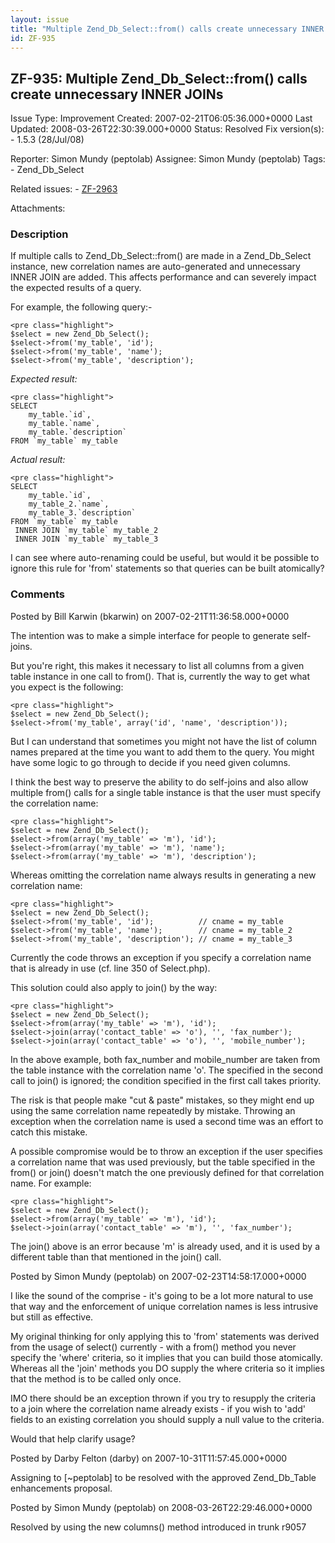 ```yaml
---
layout: issue
title: "Multiple Zend_Db_Select::from() calls create unnecessary INNER JOINs"
id: ZF-935
---
```


ZF-935: Multiple Zend\_Db\_Select::from() calls create unnecessary INNER JOINs
------------------------------------------------------------------------------

 Issue Type: Improvement Created: 2007-02-21T06:05:36.000+0000 Last Updated: 2008-03-26T22:30:39.000+0000 Status: Resolved Fix version(s): - 1.5.3 (28/Jul/08)
 
 Reporter:  Simon Mundy (peptolab)  Assignee:  Simon Mundy (peptolab)  Tags: - Zend\_Db\_Select
 
 Related issues: - [ZF-2963](/issues/browse/ZF-2963)
 
 Attachments: 
### Description

If multiple calls to Zend\_Db\_Select::from() are made in a Zend\_Db\_Select instance, new correlation names are auto-generated and unnecessary INNER JOIN are added. This affects performance and can severely impact the expected results of a query.

For example, the following query:-

 
    <pre class="highlight">
    $select = new Zend_Db_Select();
    $select->from('my_table', 'id');
    $select->from('my_table', 'name');
    $select->from('my_table', 'description');


_Expected result:_

 
    <pre class="highlight">
    SELECT
        my_table.`id`,
        my_table.`name`,
        my_table.`description`
    FROM `my_table` my_table


_Actual result:_

 
    <pre class="highlight">
    SELECT
        my_table.`id`,
        my_table_2.`name`,
        my_table_3.`description`
    FROM `my_table` my_table
     INNER JOIN `my_table` my_table_2
     INNER JOIN `my_table` my_table_3


I can see where auto-renaming could be useful, but would it be possible to ignore this rule for 'from' statements so that queries can be built atomically?

 

 

### Comments

Posted by Bill Karwin (bkarwin) on 2007-02-21T11:36:58.000+0000

The intention was to make a simple interface for people to generate self-joins.

But you're right, this makes it necessary to list all columns from a given table instance in one call to from(). That is, currently the way to get what you expect is the following:

 
    <pre class="highlight">
    $select = new Zend_Db_Select();
    $select->from('my_table', array('id', 'name', 'description'));


But I can understand that sometimes you might not have the list of column names prepared at the time you want to add them to the query. You might have some logic to go through to decide if you need given columns.

I think the best way to preserve the ability to do self-joins and also allow multiple from() calls for a single table instance is that the user must specify the correlation name:

 
    <pre class="highlight">
    $select = new Zend_Db_Select();
    $select->from(array('my_table' => 'm'), 'id');
    $select->from(array('my_table' => 'm'), 'name');
    $select->from(array('my_table' => 'm'), 'description');


Whereas omitting the correlation name always results in generating a new correlation name:

 
    <pre class="highlight">
    $select = new Zend_Db_Select();
    $select->from('my_table', 'id');          // cname = my_table
    $select->from('my_table', 'name');        // cname = my_table_2
    $select->from('my_table', 'description'); // cname = my_table_3


Currently the code throws an exception if you specify a correlation name that is already in use (cf. line 350 of Select.php).

This solution could also apply to join() by the way:

 
    <pre class="highlight">
    $select = new Zend_Db_Select();
    $select->from(array('my_table' => 'm'), 'id');
    $select->join(array('contact_table' => 'o'), '', 'fax_number');
    $select->join(array('contact_table' => 'o'), '', 'mobile_number');


In the above example, both fax\_number and mobile\_number are taken from the table instance with the correlation name 'o'. The specified in the second call to join() is ignored; the condition specified in the first call takes priority.

The risk is that people make "cut & paste" mistakes, so they might end up using the same correlation name repeatedly by mistake. Throwing an exception when the correlation name is used a second time was an effort to catch this mistake.

A possible compromise would be to throw an exception if the user specifies a correlation name that was used previously, but the table specified in the from() or join() doesn't match the one previously defined for that correlation name. For example:

 
    <pre class="highlight">
    $select = new Zend_Db_Select();
    $select->from(array('my_table' => 'm'), 'id');
    $select->join(array('contact_table' => 'm'), '', 'fax_number');


The join() above is an error because 'm' is already used, and it is used by a different table than that mentioned in the join() call.

 

 

Posted by Simon Mundy (peptolab) on 2007-02-23T14:58:17.000+0000

I like the sound of the comprise - it's going to be a lot more natural to use that way and the enforcement of unique correlation names is less intrusive but still as effective.

My original thinking for only applying this to 'from' statements was derived from the usage of select() currently - with a from() method you never specify the 'where' criteria, so it implies that you can build those atomically. Whereas all the 'join' methods you DO supply the where criteria so it implies that the method is to be called only once.

IMO there should be an exception thrown if you try to resupply the criteria to a join where the correlation name already exists - if you wish to 'add' fields to an existing correlation you should supply a null value to the criteria.

Would that help clarify usage?

 

 

Posted by Darby Felton (darby) on 2007-10-31T11:57:45.000+0000

Assigning to [~peptolab] to be resolved with the approved Zend\_Db\_Table enhancements proposal.

 

 

Posted by Simon Mundy (peptolab) on 2008-03-26T22:29:46.000+0000

Resolved by using the new columns() method introduced in trunk r9057

 

 